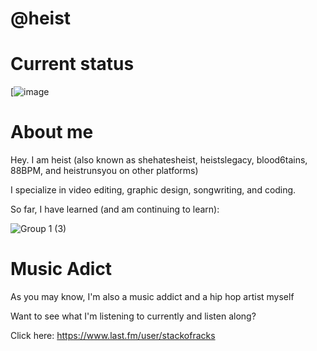 # @heist

# Current status
[![image](https://api.status.gg/discord/957499162033811487?theme%5Bbackground%5D%5Bprimary%5D=969696&theme%5Bbackground%5D%5Bsecondary%5D=a7a7a7&theme%5Btext%5D%5Bsecondary%5D=e0e0e0&theme%5Bseparator%5D=7a7a7a&theme%5Blogo%5D=000000&border%5Bcolor%5D=464646&border%5Bwidth%5D=5&backgroundImage=https%3A%2F%2Ffiles.catbox.moe%2Ftfjgsg.png)


# About me
Hey. I am heist (also known as shehatesheist, heistslegacy, blood6tains, 88BPM, and heistrunsyou on other platforms)

I specialize in video editing, graphic design, songwriting, and coding.

So far, I have learned (and am continuing to learn):




![Group 1 (3)](https://github.com/heistrunsyou/heistrunsyou/assets/154766120/54f1dab0-9d11-43b9-9c02-9a2a38a5abc2)

# Music Adict

As you may know, I'm also a music addict and a hip hop artist myself

Want to see what I'm listening to currently and listen along?

Click here:
https://www.last.fm/user/stackofracks
